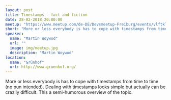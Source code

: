 ```yaml
---
layout: post
title: Timestamps - fact and fiction
date: 28-02-2018 20:00:00
meetup: "https://www.meetup.com/de-DE/Devsmeetup-Freiburg/events/vlftklyxdblc/"
short: "More or less everybody is has to cope with timestamps from time to time (no pun intended). Dealing with timestamps looks simple but actually can be crazily difficult. This a semi-humorous overview of the topic."
speaker:
  name: "Martin Woywod"
  url: ""
  image: img/meetup.jpg
  description: "Martin Woywod"
location:
  name: "Grünhof"
  url: http://www.gruenhof.org/
---
```


More or less everybody is has to cope with timestamps from time to time (no pun intended). Dealing with timestamps looks simple but actually can be crazily difficult. This a semi-humorous overview of the topic.
